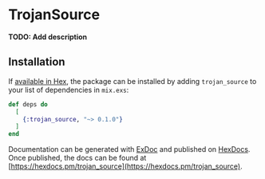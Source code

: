 # TrojanSource

**TODO: Add description**

## Installation

If [available in Hex](https://hex.pm/docs/publish), the package can be installed
by adding `trojan_source` to your list of dependencies in `mix.exs`:

```elixir
def deps do
  [
    {:trojan_source, "~> 0.1.0"}
  ]
end
```

Documentation can be generated with [ExDoc](https://github.com/elixir-lang/ex_doc)
and published on [HexDocs](https://hexdocs.pm). Once published, the docs can
be found at [https://hexdocs.pm/trojan_source](https://hexdocs.pm/trojan_source).

